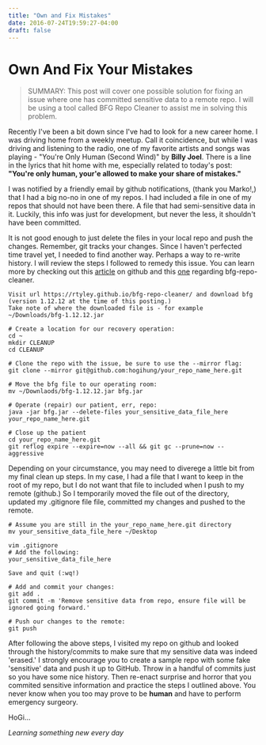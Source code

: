 ```yaml
---
title: "Own and Fix Mistakes"
date: 2016-07-24T19:59:27-04:00
draft: false
---
```


# Own And Fix Your Mistakes

> SUMMARY:  This post will cover one possible solution for fixing an issue where 
>           one has committed sensitive data to a remote repo.  I will be using a 
>           tool called BFG Repo Cleaner to assist me in solving this problem.

Recently I've been a bit down since I've had to look for a new career home.  I was driving home from a weekly meetup.  Call it coincidence, but while I was driving and listening to the radio, one of my favorite artists and songs was playing - "You're Only Human (Second Wind)" by **Billy Joel**.  There is a line in the lyrics that hit home with me, especially related to today's post:  **"You're only human, your'e allowed to make your share of mistakes."**

I was notified by a friendly email by github notifications, (thank you Marko!,) that I had a big no-no in one of my repos.  I had included a file in one of my repos that should not have been there.  A file that had semi-sensitive data in it.  Luckily, this info was just for development, but never the less, it shouldn't have been committed.

It is not good enough to just delete the files in your local repo and push the changes.  Remember, git tracks your changes.  Since I haven't perfected time travel yet, I needed to find another way.  Perhaps a way to re-write history.  I will review the steps I followed to remedy this issue.  You can learn more by checking out this [article](https://help.github.com/en/articles/removing-sensitive-data-from-a-repository) on github and this [one](https://rtyley.github.io/bfg-repo-cleaner/) regarding bfg-repo-cleaner.


```
Visit url https://rtyley.github.io/bfg-repo-cleaner/ and download bfg (version 1.12.12 at the time of this posting.)
Take note of where the downloaded file is - for example ~/Downloads/bfg-1.12.12.jar

# Create a location for our recovery operation:
cd ~
mkdir CLEANUP
cd CLEANUP

# Clone the repo with the issue, be sure to use the --mirror flag:
git clone --mirror git@github.com:hogihung/your_repo_name_here.git

# Move the bfg file to our operating room:
mv ~/Downlaods/bfg-1.12.12.jar bfg.jar

# Operate (repair) our patient, err, repo:
java -jar bfg.jar --delete-files your_sensitive_data_file_here your_repo_name_here.git

# Close up the patient
cd your_repo_name_here.git
git reflog expire --expire=now --all && git gc --prune=now --aggressive
```


Depending on your circumstance, you may need to diverege a little bit from my final clean up steps. In my case, I had a file that I want to keep in the root of my repo, but I do not want that file to included when I push to my remote (github.) So I temporarily moved the file out of the directory, updated my .gitignore file file, committed my changes and pushed to the remote.


```
# Assume you are still in the your_repo_name_here.git directory
mv your_sensitive_data_file_here ~/Desktop

vim .gitignore
# Add the following:
your_sensitive_data_file_here

Save and quit (:wq!)

# Add and commit your changes:
git add .
git commit -m 'Remove sensitive data from repo, ensure file will be ignored going forward.'

# Push our changes to the remote:
git push
```


After following the above steps, I visited my repo on github and looked through the history/commits to make sure that my sensitive data was indeed 'erased.'  I strongly encourage you to create a sample repo with some fake 'sensitive' data and push it up to GitHub.  Throw in a handful of commits just so you have some nice history.  Then re-enact surprise and horror that you commited sensitive information and practice the steps I outlined above.  You never know when you too may prove to be **human** and have to perform emergency surgeory.


HoGi...

*Learning something new every day*

